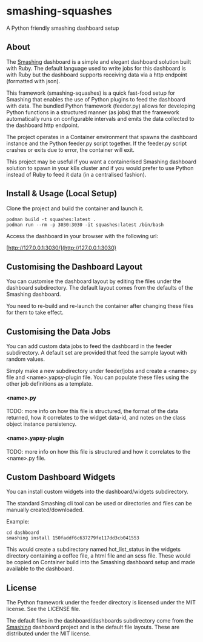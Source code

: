 # smashing-squashes

A Python friendly smashing dashboard setup

## About

The [Smashing][0] dashboard is a simple and elegant dashboard solution
built with Ruby. The default language used to write jobs for this
dashboard is with Ruby but the dashboard supports receiving data via a
http endpoint (formatted with json).

This framework (smashing-squashes) is a quick fast-food setup for
Smashing that enables the use of Python plugins to feed the dashboard
with data. The bundled Python framework (feeder.py) allows for
developing Python functions in a structured manner (as jobs) that the
framework automatically runs on configurable intervals and emits the
data collected to the dashboard http endpoint.

The project operates in a Container environment that spawns the
dashboard instance and the Python feeder.py script together. If the
feeder.py script crashes or exits due to error, the container will
exit.

This project may be useful if you want a containerised Smashing
dashboard solution to spawn in your k8s cluster and if you would prefer
to use Python instead of Ruby to feed it data (in a centralised
fashion).

## Install & Usage (Local Setup)

Clone the project and build the container and launch it.

```
podman build -t squashes:latest .
podman run --rm -p 3030:3030 -it squashes:latest /bin/bash
```

Access the dashboard in your browser with the following url:

[http://127.0.0.1:3030/](http://127.0.0.1:3030)

## Customising the Dashboard Layout

You can customise the dashboard layout by editing the files under the
dashboard subdirectory. The default layout comes from the defaults of
the Smashing dashboard.

You need to re-build and re-launch the container after changing these
files for them to take effect.

## Customising the Data Jobs

You can add custom data jobs to feed the dashboard in the feeder
subdirectory. A default set are provided that feed the sample layout
with random values.

Simply make a new subdirectory under feeder/jobs and create a
&lt;name&gt;.py file and &lt;name&gt;.yapsy-plugin file. You can
populate these files using the other job definitions as a template.

#### &lt;name&gt;.py

TODO: more info on how this file is structured, the format of the data
returned, how it correlates to the widget data-id, and notes on the
class object instance persistency.

#### &lt;name&gt;.yapsy-plugin

TODO: more info on how this file is structured and how it correlates to
the &lt;name&gt;.py file.

## Custom Dashboard Widgets

You can install custom widgets into the dashboard/widgets subdirectory.

The standard Smashing cli tool can be used or directories and files can
be manually created/downloaded.

Example:

```
cd dashboard
smashing install 150faddf6c637279fe117dd3cb041553
```

This would create a subdirectory named hot_list_status in the widgets
directory containing a coffee file, a html file and an scss file. These
would be copied on Container build into the Smashing dashboard setup
and made available to the dashboard.

## License

The Python framework under the feeder directory is licensed under the
MIT license. See the LICENSE file.

The default files in the dashboard/dashboards subdirectory come from
the [Smashing][0] dashboard project and is the default file layouts.
These are distributed under the MIT license.

[0]: https://github.com/Smashing/smashing/
